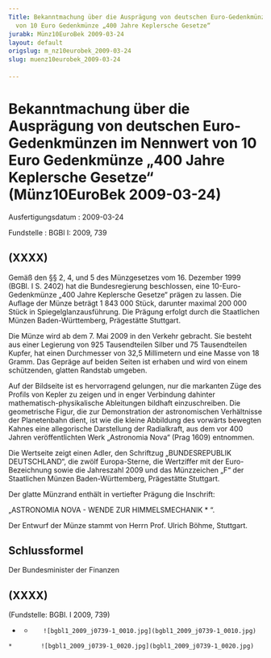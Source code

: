 ```yaml
---
Title: Bekanntmachung über die Ausprägung von deutschen Euro-Gedenkmünzen im Nennwert
  von 10 Euro Gedenkmünze „400 Jahre Keplersche Gesetze“
jurabk: Münz10EuroBek 2009-03-24
layout: default
origslug: m_nz10eurobek_2009-03-24
slug: muenz10eurobek_2009-03-24

---
```


# Bekanntmachung über die Ausprägung von deutschen Euro-Gedenkmünzen im Nennwert von 10 Euro Gedenkmünze „400 Jahre Keplersche Gesetze“ (Münz10EuroBek 2009-03-24)

Ausfertigungsdatum
:   2009-03-24

Fundstelle
:   BGBl I: 2009, 739


## (XXXX)

Gemäß den §§ 2, 4, und 5 des Münzgesetzes vom 16. Dezember 1999 (BGBl. I S. 2402) hat die Bundesregierung beschlossen, eine 10-Euro-Gedenkmünze „400 Jahre Keplersche Gesetze“ prägen zu lassen. Die Auflage der Münze beträgt 1 843 000 Stück, darunter maximal 200 000 Stück in Spiegelglanzausführung. Die Prägung erfolgt durch die Staatlichen Münzen Baden-Württemberg, Prägestätte Stuttgart.

Die Münze wird ab dem 7. Mai 2009 in den Verkehr gebracht. Sie besteht aus einer Legierung von 925 Tausendteilen Silber und 75 Tausendteilen Kupfer, hat einen Durchmesser von 32,5 Millimetern und eine Masse von 18 Gramm. Das Gepräge auf beiden Seiten ist erhaben und wird von einem schützenden, glatten Randstab umgeben.

Auf der Bildseite ist es hervorragend gelungen, nur die markanten Züge des Profils von Kepler zu zeigen und in enger Verbindung dahinter mathematisch-physikalische Ableitungen bildhaft einzuschreiben. Die geometrische Figur, die zur Demonstration der astronomischen Verhältnisse der Planetenbahn dient, ist wie die kleine Abbildung des vorwärts bewegten Kahnes eine allegorische Darstellung der Radialkraft, aus dem vor 400 Jahren veröffentlichten Werk „Astronomia Nova“ (Prag 1609) entnommen.

Die Wertseite zeigt einen Adler, den Schriftzug „BUNDESREPUBLIK DEUTSCHLAND“, die zwölf Europa-Sterne, die Wertziffer mit der Euro-Bezeichnung sowie die Jahreszahl 2009 und das Münzzeichen „F“ der Staatlichen Münzen Baden-Württemberg, Prägestätte Stuttgart.

Der glatte Münzrand enthält in vertiefter Prägung die Inschrift:

„ASTRONOMIA NOVA -
WENDE ZUR HIMMELSMECHANIK \* “.

Der Entwurf der Münze stammt von Herrn Prof. Ulrich Böhme, Stuttgart.


## Schlussformel

Der Bundesminister der Finanzen


## (XXXX)

(Fundstelle: BGBl. I 2009, 739)


*    *        ![bgbl1_2009_j0739-1_0010.jpg](bgbl1_2009_j0739-1_0010.jpg)
    *        ![bgbl1_2009_j0739-1_0020.jpg](bgbl1_2009_j0739-1_0020.jpg)


